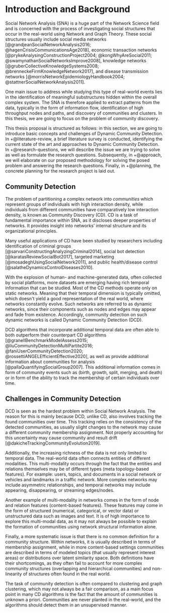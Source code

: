 # Introduction and Background

Social Network Analysis (SNA) is a huge part of the Network Science field and is concerned with the process of investigating social structures that occur in the real-world using Network and Graph Theory. These social structures usually include social media networks [@grandjeanSocialNetworkAnalysis2016; @hagenCrisisCommunicationsAge2018], economic transaction networks [@prykeAnalysingConstructionProject2004; @kongWhyAreSocial2011; @swamynathanSocialNetworksImprove2008], knowledge networks [@gruberCollectiveKnowledgeSystems2008; @brenneckeFirmKnowledgeNetwork2017], and disease transmission networks [@morrisNetworkEpidemiologyHandbook2004; @stattnerSocialNetworkAnalysis2011].

One main issue to address while studying this type of real-world events lies in the identification of meaningful substructures hidden within the overall complex system. The SNA is therefore applied to extract patterns from the data, typically in the form of information flow, identification of high throughput nodes and paths, and discovery of communities and clusters. In this thesis, we are going to focus on the problem of community discovery.

This thesis proposal is structured as follows: in this section, we are going to introduce basic concepts and challenges of Dynamic Community Detection. In +@literature-review, a brief literature survey is conducted, identifying the current state of the art and approaches to Dynamic Community Detection. In +@research-questions, we will describe the issue we are trying to solve as well as formulate the research questions. Subsequently, in +@approach, we will elaborate on our proposed methodology for solving the posed problem and answering the research questions. Finally, in +@planning, the concrete planning for the research project is laid out.

## Community Detection

The problem of partitioning a complex network into *communities* which represent groups of individuals with high interaction density, while individuals from different communities have comparatively low interaction density, is known as Community Discovery (CD). CD is a task of fundamental importance within SNA, as it discloses deeper properties of networks. It provides insight into networks’ internal structure and its organizational principles.

Many useful applications of CD have been studied by researchers including identification of criminal groups [@sarvariConstructingAnalyzingCriminal2014], social bot detection [@karatasReviewSocialBot2017], targeted marketing [@mosadeghUsingSocialNetwork2011], and public health/disease control [@salatheDynamicsControlDiseases2010].

With the explosion of human- and machine-generated data, often collected by social platforms, more datasets are emerging having rich temporal information that can be studied. Most of the CD methods operate only on static networks. Meaning that their temporal dimension is typically omitted, which doesn't yield a good representation of the real world, where networks constantly evolve. Such networks are referred to as dynamic networks, since their components such as nodes and edges may appear and fade from existence. Accordingly, community detection on such dynamic networks is called Dynamic Community Detection (DCD).

DCD algorithms that incorporate additional temporal data are often able to both outperform their counterpart CD algorithms [@granellBenchmarkModelAssess2015; @liuCommunityDetectionMultiPartite2016; @faniUserCommunityDetection2020; @rossettiANGELEfficientEffective2020], as well as provide additional information about communities for analysis [@pallaQuantifyingSocialGroup2007]. This additional information comes in form of community events such as (birth, growth, split, merging, and death) or in form of the ability to track the membership of certain individuals over time.

## Challenges in Community Detection

DCD is seen as the hardest problem within Social Network Analysis. The reason for this is mainly because DCD, unlike CD, also involves tracking the found communities over time. This tracking relies on the consistency of the detected communities, as usually slight changes to the network may cause a different community membership assignment. Not properly accounting for this uncertainty may cause community and result drift [@dakicheTrackingCommunityEvolution2019].

Additionally, the increasing richness of the data is not only limited to temporal data. The real-world data often connects entities of different modalities. This multi-modality occurs through the fact that the entities and relations themselves may be of different types (meta topology-based features). For example: users, topics, and documents in a social network or vehicles and landmarks in a traffic network. More complex networks may include asymmetric relationships, and temporal networks may include appearing, disappearing, or streaming edges/nodes.

Another example of multi-modality in networks comes in the form of node and relation features (content-based features). These features may come in the form of structured (numerical, categorical, or vector data) or unstructured data such as images and text. It is of high importance to explore this multi-modal data, as it may not always be possible to explain the formation of communities using network structural information alone.

Finally, a more systematic issue is that there is no common definition for a community structure. Within networks, it is usually described in terms of membership assignment, while in more content-based settings communities are described in terms of modeled topics (that usually represent interest areas) or distributions over latent similarity space. Both definitions have their shortcomings, as they often fail to account for more complex community structures (overlapping and hierarchical communities) and non-linearity of structures often found in the real world.

The task of community detection is often compared to clustering and graph clustering, which may not always be a fair comparison, as a main focus point in many CD algorithms is the fact that the amount of communities is unknown a priori. Communities are never planted in the real-world, and the algorithms should detect them in an unsupervised manner.

